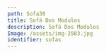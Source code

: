```yaml
---
path: Sofa38
title: Sofá Dos Modulos
description: Sofá Dos Modulos
Image: /assets/img-2983.jpg
identifier: sofas
---
```


